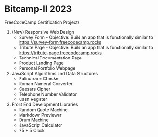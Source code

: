 # Bitcamp-II 2023
FreeCodeCamp Certification Projects
1. (New) Responsive Web Design
   * Survey Form	- Objective: Build an app that is functionally similar to https://survey-form.freecodecamp.rocks
   * Tribute Page	- Objective: Build an app that is functionally similar to https://tribute-page.freecodecamp.rocks
   * Technical Documentation Page	
   * Product Landing Page	
   * Personal Portfolio Webpage	
2. JavaScript Algorithms and Data Structures
   * Palindrome Checker	
   * Roman Numeral Converter	
   * Caesars Cipher	
   * Telephone Number Validator	
   * Cash Register	
3. Front End Development Libraries
   * Random Quote Machine	
   * Markdown Previewer	
   * Drum Machine	
   * JavaScript Calculator	
   * 25 + 5 Clock
